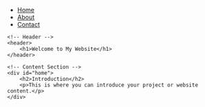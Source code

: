 <!DOCTYPE html>
<html lang="en">
<head>
    <meta charset="UTF-8">
    <meta name="viewport" content="width=device-width, initial-scale=1.0">
    <title>Your Site Title</title>
    <link rel="stylesheet" href="styles.css">
</head>
<body>
    <!-- Navbar -->
    <nav>
        <ul>
            <li><a href="#home">Home</a></li>
            <li><a href="#about">About</a></li>
            <li><a href="#contact">Contact</a></li>
        </ul>
    </nav>

    <!-- Header -->
    <header>
        <h1>Welcome to My Website</h1>
    </header>

    <!-- Content Section -->
    <div id="home">
        <h2>Introduction</h2>
        <p>This is where you can introduce your project or website content.</p>
    </div>
</body>
</html>
